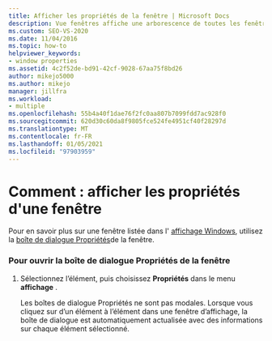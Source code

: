 ```yaml
---
title: Afficher les propriétés de la fenêtre | Microsoft Docs
description: Vue fenêtres affiche une arborescence de toutes les fenêtres actives sur votre système. Découvrez comment afficher les propriétés d’une fenêtre qui s’affiche dans la vue fenêtres.
ms.custom: SEO-VS-2020
ms.date: 11/04/2016
ms.topic: how-to
helpviewer_keywords:
- window properties
ms.assetid: 4c2f52de-bd91-42cf-9028-67aa75f8bd26
author: mikejo5000
ms.author: mikejo
manager: jillfra
ms.workload:
- multiple
ms.openlocfilehash: 55b4a40f1dae76f2fc0aa807b7099fdd7ac928f0
ms.sourcegitcommit: 620d30c60da8f9805fce524fe4951cf40f28297d
ms.translationtype: MT
ms.contentlocale: fr-FR
ms.lasthandoff: 01/05/2021
ms.locfileid: "97903959"
---
```

# <a name="how-to-display-window-properties"></a>Comment : afficher les propriétés d'une fenêtre
Pour en savoir plus sur une fenêtre listée dans l' [affichage Windows](../debugger/windows-view.md), utilisez la [boîte de dialogue Propriétés](../debugger/window-properties-dialog-box.md)de la fenêtre.

### <a name="to-open-the-window-properties-dialog-box"></a>Pour ouvrir la boîte de dialogue Propriétés de la fenêtre

1. Sélectionnez l’élément, puis choisissez **Propriétés** dans le menu **affichage** .

   Les boîtes de dialogue Propriétés ne sont pas modales. Lorsque vous cliquez sur d’un élément à l’élément dans une fenêtre d’affichage, la boîte de dialogue est automatiquement actualisée avec des informations sur chaque élément sélectionné.